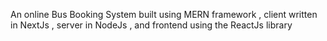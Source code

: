 An online Bus Booking System built using MERN framework , client written in NextJs , server in NodeJs , and frontend using the ReactJs library
